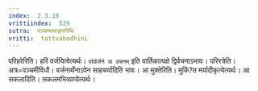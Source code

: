 ```yaml
---
index:  2.3.10
vrittiindex:  529
sutra:  पञ्चम्यापाङ्परिभिः
vritti:  tattvabodhini 
---
```


परिहरेरिति। हरिं वर्जयित्वेत्यर्थः। `परेर्वर्जने वा वचनम्` इति वार्तिकात्पक्षे द्विर्वचनाऽभावः। परिरत्रेति। अत्र=पञ्चमीविधौ। वर्जनार्थेनाऽपेन साहचर्यादिति भावः। आ मुक्तेरिति। मुकिं?त मर्यादीकृत्येत्यर्थः। आ सकलादिति। सकलमभिव्याप्येत्यर्थः।

